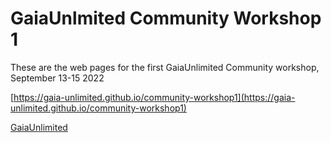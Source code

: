 # GaiaUnlmited Community Workshop 1

These are the web pages for the first GaiaUnlimited Community workshop, September 13-15 2022

[https://gaia-unlimited.github.io/community-workshop1](https://gaia-unlimited.github.io/community-workshop1)


[GaiaUnlimited](https://gaia-unlimited.org/)

